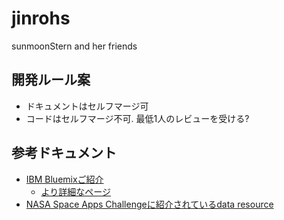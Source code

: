 # jinrohs
sunmoonStern and her friends

## 開発ルール案
- ドキュメントはセルフマージ可
- コードはセルフマージ不可. 最低1人のレビューを受ける?

## 参考ドキュメント
- [IBM Bluemixご紹介](http://www.slideshare.net/YusukeMorizumi1/nasa-space-apps-challenge-input-day-bluemi)
  - [より詳細なページ](http://joohoun.jimdo.com/2016/04/06/space-apps-challenge-tokyo-2016%E5%90%91%E3%81%91ibm-bluemix%E6%83%85%E5%A0%B1%E3%81%BE%E3%81%A8%E3%82%81/)
- [NASA Space Apps Challengeに紹介されているdata resource](https://github.com/SpaceApps2016/Resources#earth-live)
